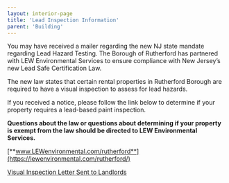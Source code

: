 ```yaml
---
layout: interior-page
title: 'Lead Inspection Information'
parent: 'Building'
---
```



You may have received a mailer regarding the new NJ state mandate regarding Lead Hazard Testing. The Borough of Rutherford has partnered with LEW Environmental Services to ensure compliance with New Jersey’s new Lead Safe Certification Law.

The new law states that certain rental properties in Rutherford Borough are required to have a visual inspection to assess for lead hazards.

If you received a notice, please follow the link below to determine if your property requires a lead-based paint inspection.

**Questions about the law or questions about determining if your property is exempt from the law should be directed to LEW Environmental Services.**

[**www.LEWenvironmental.com/rutherford**](https://lewenvironmental.com/rutherford/)

[Visual Inspection Letter Sent to Landlords](https://storage.googleapis.com/static.rutherford-nj.com/building/Visual%20Inspection%20Letter%20To%20Landlords-FINAL.pdf)


